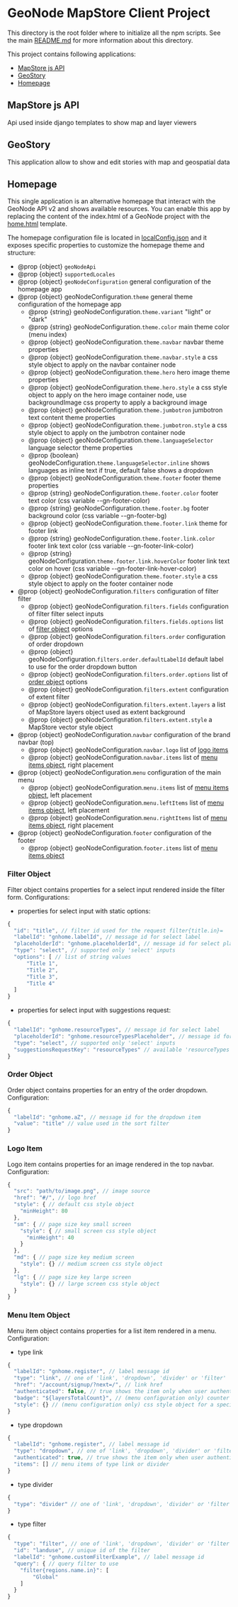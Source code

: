 # GeoNode MapStore Client Project

This directory is the root folder where to initialize all the npm scripts. See the main [README.md](../../README.md) for more information about this directory.

This project contains following applications:

- [MapStore js API](#mapStore-js-api)
- [GeoStory](#geostory)
- [Homepage](#homepage)

## MapStore js API
Api used inside django templates to show map and layer viewers

## GeoStory
This application allow to show and edit stories with map and geospatial data
## Homepage

This single application is an alternative homepage that interact with the GeoNode API v2 and shows available resources. You can enable this app by replacing the content of the index.html of a GeoNode project with the [home.html](home.html) template.

The homepage configuration file is located in [localConfig.json](static/mapstore/configs/localConfig.json) and it exposes specific properties to customize the homepage theme and structure:

- @prop {object} `geoNodeApi`
- @prop {object} `supportedLocales`
- @prop {object} `geoNodeConfiguration` general configuration of the homepage app
- @prop {object} geoNodeConfiguration.`theme` general theme configuration of the homepage app
  - @prop {string} geoNodeConfiguration.`theme.variant` "light" or "dark"
  - @prop {string} geoNodeConfiguration.`theme.color` main theme color (menu index)
  - @prop {object} geoNodeConfiguration.`theme.navbar` navbar theme properties
  - @prop {object} geoNodeConfiguration.`theme.navbar.style` a css style object to apply on the navbar container node
  - @prop {object} geoNodeConfiguration.`theme.hero` hero image theme properties
  - @prop {object} geoNodeConfiguration.`theme.hero.style` a css style object to apply on the hero image container node, use backgroundImage css property to apply a background image
  - @prop {object} geoNodeConfiguration.`theme.jumbotron` jumbotron text content theme properties
  - @prop {object} geoNodeConfiguration.`theme.jumbotron.style` a css style object to apply on the jumbotron container node
  - @prop {object} geoNodeConfiguration.`theme.languageSelector` language selector theme properties
  - @prop {boolean} geoNodeConfiguration.`theme.languageSelector.inline` shows languages as inline text if true, default false shows a dropdown
  - @prop {object} geoNodeConfiguration.`theme.footer` footer theme properties
  - @prop {string} geoNodeConfiguration.`theme.footer.color` footer text color (css variable --gn-footer-color)
  - @prop {string} geoNodeConfiguration.`theme.footer.bg` footer background color (css variable --gn-footer-bg)
  - @prop {object} geoNodeConfiguration.`theme.footer.link` theme for footer link
  - @prop {string} geoNodeConfiguration.`theme.footer.link.color` footer link text color (css variable --gn-footer-link-color)
  - @prop {string} geoNodeConfiguration.`theme.footer.link.hoverColor` footer link text color on hover (css variable --gn-footer-link-hover-color)
  - @prop {object} geoNodeConfiguration.`theme.footer.style` a css style object to apply on the footer container node
- @prop {object} geoNodeConfiguration.`filters` configuration of filter filter
  - @prop {object} geoNodeConfiguration.`filters.fields` configuration of filter filter select inputs
  - @prop {object} geoNodeConfiguration.`filters.fields.options` list of [filter object](#filter-object) options
  - @prop {object} geoNodeConfiguration.`filters.order` configuration of order dropdown
  - @prop {object} geoNodeConfiguration.`filters.order.defaultLabelId` default label to use for the order dropdown button
  - @prop {object} geoNodeConfiguration.`filters.order.options` list of [order object](#order-object) options
  - @prop {object} geoNodeConfiguration.`filters.extent` configuration of extent filter
  - @prop {object} geoNodeConfiguration.`filters.extent.layers` a list of MapStore layers object used as extent background
  - @prop {object} geoNodeConfiguration.`filters.extent.style` a MapStore vector style object
- @prop {object} geoNodeConfiguration.`navbar` configuration of the brand navbar (top)
  - @prop {object} geoNodeConfiguration.`navbar.logo` list of [logo items](#logo-item)
  - @prop {object} geoNodeConfiguration.`navbar.items` list of [menu items object](#menu-item-object), right placement
- @prop {object} geoNodeConfiguration.`menu` configuration of the main menu
  - @prop {object} geoNodeConfiguration.`menu.items` list of [menu items object](#menu-item-object), left placement
  - @prop {object} geoNodeConfiguration.`menu.leftItems` list of [menu items object](#menu-item-object), left placement
  - @prop {object} geoNodeConfiguration.`menu.rightItems` list of [menu items object](#menu-item-object), right placement
- @prop {object} geoNodeConfiguration.`footer` configuration of the footer
  - @prop {object} geoNodeConfiguration.`footer.items` list of [menu items object](#menu-item-object)

### Filter Object

Filter object contains properties for a select input rendered inside the filter form. Configurations:

- properties for select input with static options:
```js
{
  "id": "title", // filter id used for the request filter{title.in}=
  "labelId": "gnhome.labelId", // message id for select label
  "placeholderId": "gnhome.placeholderId", // message id for select placeholder
  "type": "select", // supported only 'select' inputs
  "options": [ // list of string values
      "Title 1",
      "Title 2",
      "Title 3",
      "Title 4"
  ]
}
```

- properties for select input with suggestions request:
```js
{
  "labelId": "gnhome.resourceTypes", // message id for select label
  "placeholderId": "gnhome.resourceTypesPlaceholder", // message id for select placeholder
  "type": "select", // supported only 'select' inputs
  "suggestionsRequestKey": "resourceTypes" // available 'resourceTypes', 'categories', 'keywords', 'regions' or 'owners'
}
```

### Order Object

Order object contains properties for an entry of the order dropdown. Configuration:

```js
{
  "labelId": "gnhome.aZ", // message id for the dropdown item
  "value": "title" // value used in the sort filter
}
```
### Logo Item

Logo item contains properties for an image rendered in the top navbar. Configuration:

```js
{
  "src": "path/to/image.png", // image source
  "href": "#/", // logo href
  "style": { // default css style object
    "minHeight": 80
  },
  "sm": { // page size key small screen
    "style": { // small screen css style object
      "minHeight": 40
    }
  },
  "md": { // page size key medium screen
    "style": {} // medium screen css style object
  },
  "lg": { // page size key large screen
    "style": {} // large screen css style object
  }
}
```

### Menu Item Object

Menu item object contains properties for a list item rendered in a menu. Configuration:

- type link
```js
{
  "labelId": "gnhome.register", // label message id
  "type": "link", // one of 'link', 'dropdown', 'divider' or 'filter'
  "href": "/account/signup/?next=/", // link href
  "authenticated": false, // true shows the item only when user authenticated while false only for anonymous user, if undefined the item is always visible
  "badge": "${layersTotalCount}", // (menu configuration only) counter badge. variable available: layersTotalCount, mapsTotalCount, documentsTotalCount, geoappsTotalCount or geostoriesTotalCount
  "style": {} // (menu configuration only) css style object for a specific menu item
}
```

- type dropdown
```js
{
  "labelId": "gnhome.register", // label message id
  "type": "dropdown", // one of 'link', 'dropdown', 'divider' or 'filter'
  "authenticated": true, // true shows the item only when user authenticated while false only for anonymous user, if undefined the item is always visible
  "items": [] // menu items of type link or divider
}
```

- type divider
```js
{
  "type": "divider" // one of 'link', 'dropdown', 'divider' or 'filter'
}
```

- type filter
```js
{
  "type": "filter", // one of 'link', 'dropdown', 'divider' or 'filter'
  "id": "landuse", // unique id of the filter
  "labelId": "gnhome.customFilterExample", // label message id
  "query": { // query filter to use
    "filter{regions.name.in}": [
        "Global"
    ]
  }
}
```